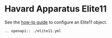 # Havard Apparatus Elite11
See the [how-to guide](../../devices/pumps/elite11.md) to configure an Elite11 object.

```{eval-rst}
.. openapi:: ./elite11.yml
```
